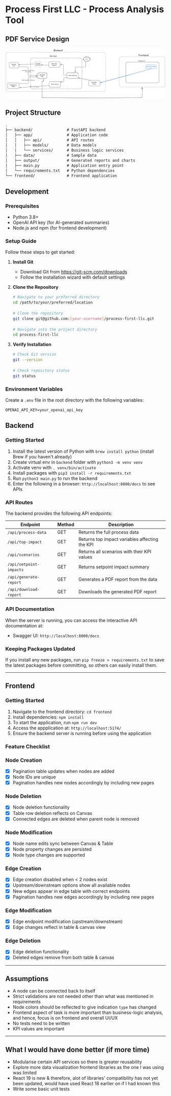# Process First LLC - Process Analysis Tool

## PDF Service Design

![System Design](SysDesign.png)

## Project Structure
```
.
├── backend/               # FastAPI backend
│   ├── app/               # Application code
│   │   ├── api/           # API routes
│   │   ├── models/        # Data models
│   │   └── services/      # Business logic services
│   ├── data/              # Sample data
│   ├── output/            # Generated reports and charts
│   ├── main.py            # Application entry point
│   └── requirements.txt   # Python dependencies
└── frontend/              # Frontend application
```

## Development
### Prerequisites
- Python 3.8+
- OpenAI API key (for AI-generated summaries)
- Node.js and npm (for frontend development)

### Setup Guide
Follow these steps to get started:

1. **Install Git**
   - Download Git from https://git-scm.com/downloads
   - Follow the installation wizard with default settings

2. **Clone the Repository**
   ```bash
   # Navigate to your preferred directory
   cd /path/to/your/preferred/location

   # Clone the repository
   git clone git@github.com:[your-username]/process-first-llc.git

   # Navigate into the project directory
   cd process-first-llc
   ```

3. **Verify Installation**
   ```bash
   # Check Git version
   git --version

   # Check repository status
   git status
   ```

### Environment Variables
Create a `.env` file in the root directory with the following variables:
```
OPENAI_API_KEY=your_openai_api_key
```

## Backend

### Getting Started
1. Install the latest version of Python with `brew install python` (install Brew if you haven't already)
2. Create virtual env in `backend` folder with `python3 -m venv venv`
3. Activate venv with `. venv/bin/activate`
4. Install packages with `pip3 install -r requirements.txt`
5. Run `python3 main.py` to run the backend
6. Enter the following in a browser: `http://localhost:8000/docs` to see APIs

### API Routes
The backend provides the following API endpoints:

| Endpoint | Method | Description |
|----------|--------|-------------|
| `/api/process-data` | GET | Returns the full process data |
| `/api/top-impact` | GET | Returns top impact variables affecting the KPI |
| `/api/scenarios` | GET | Returns all scenarios with their KPI values |
| `/api/setpoint-impacts` | GET | Returns setpoint impact summary |
| `/api/generate-report` | GET | Generates a PDF report from the data |
| `/api/download-report` | GET | Downloads the generated PDF report |

### API Documentation

When the server is running, you can access the interactive API documentation at:
- Swagger UI: `http://localhost:8000/docs`

### Keeping Packages Updated
If you install any new packages, run `pip freeze > requirements.txt` to save the latest packages before committing, so others can easily install them.

---

## Frontend
### Getting Started
1. Navigate to the frontend directory: `cd frontend`
2. Install dependencies: `npm install`
3. To start the application, run `npm run dev`
4. Access the appplication at: `http://localhost:5174/`
5. Ensure the backend server is running before using the application

### Feature Checklist

### Node Creation
- [x] Pagination table updates when nodes are added
- [x] Node IDs are unique
- [x] Pagination handles new nodes accordingly by including new pages

### Node Deletion
- [x] Node deletion functionality
- [x] Table row deletion reflects on Canvas
- [x] Connected edges are deleted when parent node is removed

### Node Modification
- [x] Node name edits sync between Canvas & Table
- [x] Node property changes are persisted
- [x] Node type changes are supported

### Edge Creation
- [x] Edge creation disabled when < 2 nodes exist
- [x] Upstream/downstream options show all available nodes
- [x] New edges appear in edge table with correct endpoints
- [x] Pagination handles new edges accordingly by including new pages

### Edge Modification
- [x] Edge endpoint modification (upstream/downstream)
- [x] Edge changes reflect in table & canvas view

### Edge Deletion
- [x] Edge deletion functionality
- [x] Deleted edges remove from both table & canvas

---

## Assumptions
- A node can be connected back to itself
- Strict validations are not needed other than what was mentioned in requirements
- Node colors should be reflected to give indication `type` has changed
- Frontend aspect of task is more important than business-logic analysis, and hence, focus is on frontend and overall UI/UX
- No tests need to be written
- KPI values are important

---

## What I would have done better (if more time)
- Modularise certain API services so there is greater reusability
- Explore more data visualization frontend libraries as the one I was using was limited 
- React 19 is new & therefore, alot of libraries' compatibility has not yet been updated, would have used React 18 earlier on if I had known this
- Write some basic unit tests
